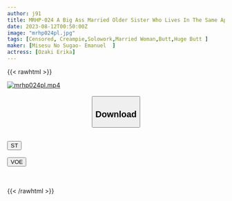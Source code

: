 ```yaml
---
author: j91
title: MRHP-024 A Big Ass Married Older Sister Who Lives In The Same Apartment And Is Unconsciously Tempted To Seduce Me In Pitapita Jeans, And I Can't Stand It, And I Cum Every Day Erika Ozaki
date: 2023-08-12T00:50:00Z
image: "mrhp024pl.jpg"
tags: [Censored, Creampie,Solowork,Married Woman,Butt,Huge Butt	]
maker: [Misesu No Sugao- Emanuel  ]
actress: [Ozaki Erika]
---
```



{{< rawhtml >}}

<div class="video" data-videoid="grmWZJJvpPtqrD0">
    <a href="javascript:;">
        <img src="https://my.j91.asia/posts/mrhp024pl/mrhp024pl.jpg" width="WIDTH" height="HEIGHT" alt="mrhp024pl.mp4" loading="lazy">
    </a>
</div>

<script type="text/javascript" src="https://j91.asia/asset/on-demand-st.js"></script>

<br>
  <link rel="stylesheet" href="https://j91.asia/asset/bs5.css">
  
  <center>
  <button class="btn btn-primary" type="button" data-bs-toggle="collapse" data-bs-target=".multi-collapse" aria-expanded="false" aria-controls="multiCollapseExample1 multiCollapseExample2"><h2>Download</h2></button></center>
</p>
<div class="row">
  <div class="col">
    <div class="collapse multi-collapse" id="multiCollapseExample1">
      <div class="card card-body">
	      	      <br>
<div class="buttons">  
<a href="https://streamtape.to/v/grmWZJJvpPtqrD0"><button class="btn-hover color-3"><i class="fa fa-download"></i> ST</button></a></div>
    </div>
  </div>
</div>
  <div class="col">
    <div class="collapse multi-collapse" id="multiCollapseExample2">
      <div class="card card-body">
	      <br>
<div class="buttons">
    <a href="https://voe.sx/orutpsznkwba"><button class="btn-hover color-9"><i class="fa fa-download"></i> VOE</button></a></div>
<br><br>
      </div>
    </div>
  </div>
</div>

{{< /rawhtml >}}
